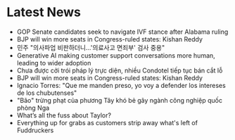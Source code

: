 # Latest News
-  GOP Senate candidates seek to navigate IVF stance after Alabama ruling
-  BJP will win more seats in Congress-ruled states: Kishan Reddy
-  민주 "의사파업 비판하더니…'의료사고 면죄부' 검사 중용"
-  Generative AI making customer support conversations more human, leading to wider adoption
-  Chưa được cởi trói pháp lý trực diện, nhiều Condotel tiếp tục bán cắt lỗ
-  BJP will win more seats in Congress-ruled states: Kishan Reddy
-  Ignacio Torres: "Que me manden preso, yo voy a defender los intereses de los chubutenses"
-  "Bão" trừng phạt của phương Tây khó bẻ gãy ngành công nghiệp quốc phòng Nga
-  What’s all the fuss about Taylor?
-  Everything up for grabs as customers strip away what's left of Fuddruckers
